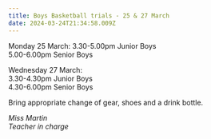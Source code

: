 ```yaml
---
title: Boys Basketball trials - 25 & 27 March
date: 2024-03-24T21:34:58.009Z
---
```

Monday 25 March: 
3.30-5.00pm Junior Boys  
5.00-6.00pm Senior Boys  

Wednesday 27 March:  
3.30-4.30pm Junior Boys  
4.30-6.00pm Senior Boys


Bring appropriate change of gear, shoes and a drink bottle.

*Miss Martin*  
*Teacher in charge*